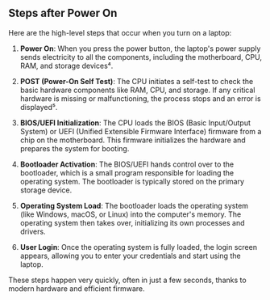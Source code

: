 ## Steps after Power On

Here are the high-level steps that occur when you turn on a laptop:

1. **Power On**: When you press the power button, the laptop's power supply sends electricity to all the components, including the motherboard, CPU, RAM, and storage devices⁴.

2. **POST (Power-On Self Test)**: The CPU initiates a self-test to check the basic hardware components like RAM, CPU, and storage. If any critical hardware is missing or malfunctioning, the process stops and an error is displayed⁵.

3. **BIOS/UEFI Initialization**: The CPU loads the BIOS (Basic Input/Output System) or UEFI (Unified Extensible Firmware Interface) firmware from a chip on the motherboard. This firmware initializes the hardware and prepares the system for booting.

4. **Bootloader Activation**: The BIOS/UEFI hands control over to the bootloader, which is a small program responsible for loading the operating system. The bootloader is typically stored on the primary storage device.

5. **Operating System Load**: The bootloader loads the operating system (like Windows, macOS, or Linux) into the computer's memory. The operating system then takes over, initializing its own processes and drivers.

6. **User Login**: Once the operating system is fully loaded, the login screen appears, allowing you to enter your credentials and start using the laptop.

These steps happen very quickly, often in just a few seconds, thanks to modern hardware and efficient firmware.
